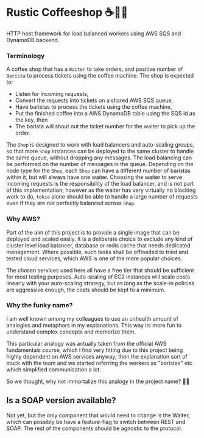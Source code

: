 # Rustic Coffeeshop ☕🌿🏡

HTTP host framework for load balanced workers using AWS SQS and DynamoDB backend.

### Terminology

A coffee shop that has a `Waiter` to take orders, and positive number of `Barista` to
process tickets using the coffee machine. The shop is expected to:

- Listen for incoming requests,
- Convert the requests into tickets on a shared AWS SQS
  queue,
- Have baristas to process the tickets using the coffee machine,
- Put the finished coffee into a AWS DynamoDB table using the SQS id as the key, then
- The barista will shout out the ticket number for the waiter to pick up the order.

The `Shop` is designed to work with load balancers and auto-scaling groups, so that more
`Shop` instances can be deployed to the same cluster to handle the same queue, without
dropping any messages. The load balancing can be performed on the number of messages in
the queue. Depending on the node type for the `Shop`, each `Shop` can have a different
number of baristas within it, but will always have one waiter. Choosing the waiter to
serve incoming requests is the responsibility of the load balancer, and is not part of
this implementation; however as the waiter has very virtually no blocking work to do,
`tokio` alone should be able to handle a large number of requests even if they are not
perfectly balanced across `Shop`.

### Why AWS?

Part of the aim of this project is to provide a single image that can be deployed and scaled easily. It is
a deliberate choice to exclude any kind of cluster level load balancer, database or redis cache that needs
dedicated management. Where possible, such tasks shall be offloaded to tried and tested cloud services,
which AWS is one of the more popular choices.

The chosen services used here all have a free tier that should be sufficient for most testing purposes.
Auto-scaling of EC2 instances will scale costs linearly with your auto-scaling strategy, but as long as
the scale-in policies are aggressive enough, the costs should be kept to a minimum.

### Why the funky name?

I am well known among my colleagues to use an unhealth amount of analogies and metaphors in my explanations.
This way its more fun to understand complex concepts and memorize them.

This particular analogy was actually taken from the official AWS fundamentals course, which I find
very fitting due to this project being highly dependent on AWS services anyway; then the explanation
sort of stuck with the team and we started referring the workers as "baristas" etc which simplified
communication a lot.

So we thought, why not immortalize this analogy in the project name? 🤷‍♂️

## Is a SOAP version available?

Not yet, but the only component that would need to change is the Waiter, which can possibly
be have a feature-flag to switch between REST and SOAP. The rest of the components should be
agnostic to the protocol.
